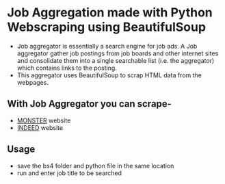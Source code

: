 # Job Aggregation made with Python Webscraping using BeautifulSoup
- Job aggregator is essentially a search engine for job ads. A Job aggregator gather job postings from job boards and other internet sites and consolidate them into a single searchable list (i.e. the aggregator) which contains links to the posting.
- This aggregator uses BeautifulSoup to scrap HTML data from the webpages.

## With Job Aggregator you can scrape-
- [MONSTER] website
- [INDEED] website

[MONSTER]:<https://www.monster.com>
[INDEED]: <https://www.indeed.co.in>

## Usage
- save the bs4 folder and python file in the same location
- run and enter job title to be searched
